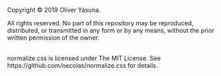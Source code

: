 Copyright &copy; 2019 Oliver Yasuna.

All rights reserved. No part of this repository may be reproduced, distributed, or transmitted in any form or by any
means, without the prior written permission of the owner.

<br>
normalize.css is licensed under The MIT License. See https://github.com/necolas/normalize.css for details.